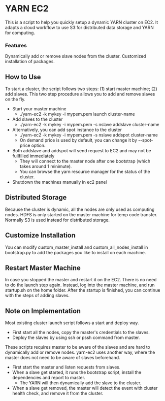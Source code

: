 # YARN EC2

This is a script to help you quickly setup a dynamic YARN cluster on EC2. It adapts a cloud workflow to use S3 for distributed data storage and YARN for computing.

### Features

Dynamically add or remove slave nodes from the cluster.
Customized installation of packages.


## How to Use

To start a cluster, the script follows two steps: (1) start master machine; (2) add slaves. This two step procedure allows you to add and remove slaves on the fly.

* Start your master machine
  * ./yarn-ec2 -k mykey -i mypem.pem launch cluster-name
* Add slaves to the cluster
  * ./yarn-ec2 -k mykey -i mypem.pem -s nslave addslave cluster-name
* Alternatively, you can add spot instance to the cluster
  * ./yarn-ec2 -k mykey -i mypem.pem -s nslave addspot cluster-name
  * On demand price is used by default, you can change it by --spot-price option.
* Both addslave and addspot will send request to EC2 and may not be fullfilled immediately
  * They will connect to the master node after one bootstrap (which takes around 1 minimute).
  * You can browse the yarn resource manager for the status of the cluster.
* Shutdown the machines manually in ec2 panel

## Distributed Storage
Because the cluster is dynamic, all the nodes are only used as computing nodes. HDFS is only started on the master machine for temp code transfer. Normally S3 is used instead for distributed storage.

## Customize Installation
You can modify custom_master_install and custom_all_nodes_install in bootstrap.py to add the packages you like to install on each machine.

## Restart Master Machine
In case you stopped the master and restart it on the EC2. There is no need to do the launch step again. Instead, log into the master machine, and run startup.sh on the home folder. After the startup is finished, you can continue with the steps of adding slaves.


## Note on Implementation

Most existing cluster launch script follows a start and deploy way.

* First start all the nodes, copy the master's credentials to the slaves.
* Deploy the slaves by using ssh or pssh command from master.

These scripts requires master to be aware of the slaves and are hard to dynamically add or remove nodes. yarn-ec2 uses another way, where the master does not need to be aware of slaves beforehand.

* First start the master and listen requests from slaves.
* When a slave get started, it runs the bootstrap script, install the dependencies and report to master.
  * The YARN will then dynamically add the slave to the cluster.
* When a slave get removed, the master will detect the event with cluster health check, and remove it from the cluster.
